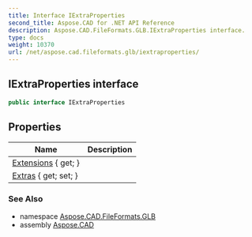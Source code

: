 ```yaml
---
title: Interface IExtraProperties
second_title: Aspose.CAD for .NET API Reference
description: Aspose.CAD.FileFormats.GLB.IExtraProperties interface. 
type: docs
weight: 10370
url: /net/aspose.cad.fileformats.glb/iextraproperties/
---
```

## IExtraProperties interface

```csharp
public interface IExtraProperties
```

## Properties

| Name | Description |
| --- | --- |
| [Extensions](../../aspose.cad.fileformats.glb/iextraproperties/extensions/) { get; } |  |
| [Extras](../../aspose.cad.fileformats.glb/iextraproperties/extras/) { get; set; } |  |

### See Also

* namespace [Aspose.CAD.FileFormats.GLB](../../aspose.cad.fileformats.glb/)
* assembly [Aspose.CAD](../../)


